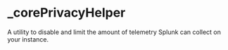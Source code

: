 # _corePrivacyHelper
A utility to disable and limit the amount of telemetry Splunk can collect on your instance.

